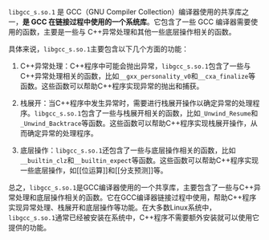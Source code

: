 `libgcc_s.so.1` 是 GCC（GNU Compiler Collection）编译器使用的共享库之一，**是 GCC 在链接过程中使用的一个系统库**。它包含了一些 GCC 编译器需要使用的函数，主要是一些与 C++异常处理和其他一些底层操作相关的函数。

具体来说，`libgcc_s.so.1`主要包含以下几个方面的功能：

1.  C++异常处理：C++程序中可能会抛出异常，`libgcc_s.so.1`包含了一些与C++异常处理相关的函数，比如`__gxx_personality_v0`和`__cxa_finalize`等函数。这些函数可以帮助C++程序实现异常的抛出和捕获。
    
2.  栈展开：当C++程序中发生异常时，需要进行栈展开操作以确定异常的处理程序。`libgcc_s.so.1`包含了一些与栈展开相关的函数，比如`_Unwind_Resume`和`_Unwind_Backtrace`等函数。这些函数可以帮助C++程序实现栈展开操作，从而确定异常的处理程序。
    
3.  底层操作：`libgcc_s.so.1`还包含了一些与底层操作相关的函数，比如`__builtin_clz`和`__builtin_expect`等函数。这些函数可以帮助C++程序实现一些底层操作，如[[位运算]]和[[分支预测]]等。
    

总之，`libgcc_s.so.1`是GCC编译器使用的一个共享库，主要包含了一些与C++异常处理和底层操作相关的函数。它在GCC编译器链接过程中使用，帮助C++程序实现异常处理、栈展开和底层操作等功能。在大多数Linux系统中，`libgcc_s.so.1`通常已经被安装在系统中，C++程序不需要额外安装就可以使用它提供的功能。
